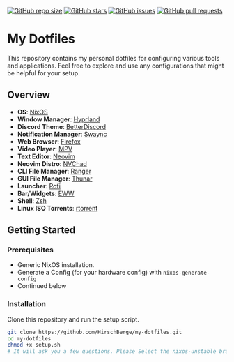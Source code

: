 [![GitHub repo size](https://img.shields.io/github/repo-size/HirschBerge/my-dotfiles.svg)](https://github.com/HirschBerge/my-dotfiles) [![GitHub stars](https://img.shields.io/github/stars/HirschBerge/my-dotfiles.svg)](https://github.com/HirschBerge/my-dotfiles/stargazers) [![GitHub issues](https://img.shields.io/github/issues/HirschBerge/my-dotfiles.svg)](https://github.com/HirschBerge/my-dotfiles/issues) [![GitHub pull requests](https://img.shields.io/github/issues-pr/HirschBerge/my-dotfiles.svg)](https://github.com/HirschBerge/my-dotfiles/pulls)

# My Dotfiles

This repository contains my personal dotfiles for configuring various tools and applications. Feel free to explore and use any configurations that might be helpful for your setup.

## Overview

- **OS**: [NixOS](https://nixos.org/)
- **Window Manager**: [Hyprland](https://hyprland.org/)
- **Discord Theme**: [BetterDiscord](https://betterdiscord.app/)
- **Notification Manager**: [Swaync](https://github.com/ErikReider/SwayNotificationCenter)
- **Web Browser**: [Firefox](https://www.mozilla.org/en-US/firefox/new/)
- **Video Player**: [MPV](https://mpv.io/)
- **Text Editor**: [Neovim](https://neovim.io/)
- **Neovim Distro**: [NVChad](https://nvchad.com/)
- **CLI File Manager**: [Ranger](https://github.com/ranger/ranger)
- **GUI File Manager**: [Thunar](https://docs.xfce.org/xfce/thunar/start)
- **Launcher**: [Rofi](https://github.com/davatorium/rofi)
- **Bar/Widgets**: [EWW](https://github.com/elkowar/eww)
- **Shell**: [Zsh](https://www.zsh.org/)
- **Linux ISO Torrents**: [rtorrent](https://github.com/rakshasa/rtorrent)

## Getting Started

### Prerequisites

- Generic NixOS installation.
- Generate a Config (for your hardware config) with `nixos-generate-config`
- Continued below

### Installation

Clone this repository and run the setup script.

```bash
git clone https://github.com/HirschBerge/my-dotfiles.git
cd my-dotfiles
chmod +x setup.sh
# It will ask you a few questions. Please Select the nixos-unstable branch.
```
